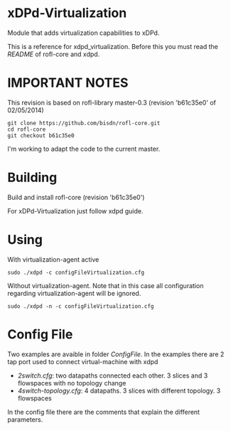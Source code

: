xDPd-Virtualization
===================
Module that adds virtualization capabilities to xDPd.

This is a reference for xdpd_virtualization. Before this you must read the *README* of rofl-core and xdpd.

IMPORTANT NOTES
===============
This revision is based on rofl-library master-0.3 (revision 'b61c35e0' of 02/05/2014)
````
git clone https://github.com/bisdn/rofl-core.git
cd rofl-core
git checkout b61c35e0
````
I'm working  to adapt the code to the current master.

Building
========
Build and install rofl-core (revision 'b61c35e0')

For xDPd-Virtualization just follow xdpd guide.

Using
=====
With virtualization-agent active
````
sudo ./xdpd -c configFileVirtualization.cfg
````

Without virtualization-agent. 
Note that in this case all configuration regarding virtualization-agent will be ignored.
````
sudo ./xdpd -n -c configFileVirtualization.cfg
````

Config File
===========
Two examples are avaible in folder *ConfigFile*.
In the examples there are 2 tap port used to connect virtual-machine with xdpd

- *2switch.cfg*: two datapaths connected each other. 3 slices and 3 flowspaces with no topology change
- *4switch-topology.cfg*: 4 datapaths. 3 slices with different topology. 3 flowspaces

In the config file there are the comments that explain the different parameters.